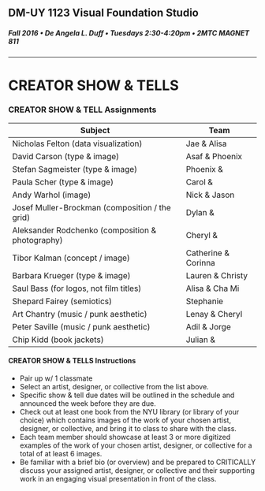 ## DM-UY 1123 Visual Foundation Studio
##### Fall 2016 • De Angela L. Duff • Tuesdays 2:30-4:20pm • 2MTC MAGNET 811 
---
# CREATOR SHOW & TELLS
### CREATOR SHOW & TELL Assignments


Subject | Team 
--- | --- 
Nicholas Felton (data visualization) | Jae & Alisa
David Carson (type & image) | Asaf & Phoenix
Stefan Sagmeister (type & image) | Phoenix & 
Paula Scher (type & image) | Carol & 
Andy Warhol (image) | Nick & Jason
Josef Muller-Brockman (composition / the grid) | Dylan & 
Aleksander Rodchenko (composition & photography) | Cheryl &
Tibor Kalman (concept / image) | Catherine & Corinna
Barbara Krueger (type & image) | Lauren & Christy
Saul Bass (for logos, not film titles) | Alisa & Cha Mi
Shepard Fairey (semiotics) | Stephanie
Art Chantry (music / punk aesthetic) | Lenay & Cheryl
Peter Saville (music / punk aesthetic) | Adil & Jorge
Chip Kidd (book jackets) | Julian & 

#### CREATOR SHOW & TELLS Instructions
* Pair up w/ 1 classmate
* Select an artist, designer, or collective from the list above.
* Specific show & tell due dates will be outlined in the schedule and announced the week before they are due.
* Check out at least one book from the NYU library (or library of your choice) which contains images of the work of your chosen artist, designer, or collective, and bring it to class to share with the class. 
* Each team member should showcase at least 3 or more digitized examples of the work of your chosen artist, designer, or collective for a total of at least 6 images.
* Be familiar with a brief bio (or overview) and be prepared to CRITICALLY discuss your assigned artist, designer, or collective and their supporting work in an engaging visual presentation in front of the class. 

